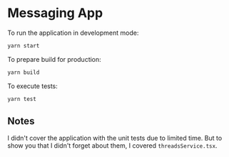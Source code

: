 # Messaging App

To run the application in development mode:

```zsh
yarn start
```

To prepare build for production:

```zsh
yarn build
```

To execute tests:

```zsh
yarn test
```

## Notes

I didn't cover the application with the unit tests due to limited time. But to show you that I didn't forget about them, I covered `threadsService.tsx`.

